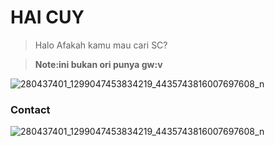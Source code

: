 # HAI CUY
> Halo
>Afakah kamu mau cari SC?

>**Note:ini bukan ori punya gw:v**

![280437401_1299047453834219_4435743816007697608_n](https://telegra.ph/file/be1f870dfece79710ab72.jpg)

### Contact

![280437401_1299047453834219_4435743816007697608_n](20220722_182408.png")


[webdev]: https://wa.me/6281272308541/hai/bang


[webdev1]: https://wa.me/6289519125022/ketik/.menu/untuk/berinteraksi/dengan/bot
